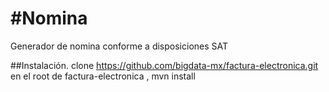 #Nomina
======

Generador de nomina conforme a disposiciones SAT

##Instalación.
clone https://github.com/bigdata-mx/factura-electronica.git
en el root de factura-electronica , mvn install
